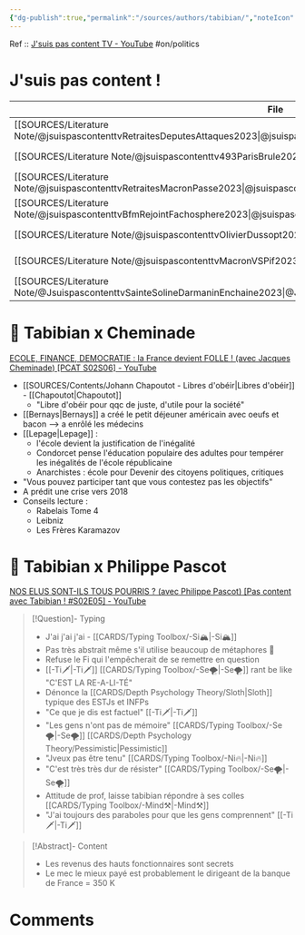 ```yaml
---
{"dg-publish":true,"permalink":"/sources/authors/tabibian/","noteIcon":"","created":"2023-02-24T17:15:32.572+01:00","updated":"2023-04-14T09:53:20.068+02:00"}
---
```


Ref :: [J'suis pas content TV - YouTube](https://www.youtube.com/@JsuispascontentTV)
#on/politics 

# J'suis pas content !
| File                                                                                                                                  | year       | Ref                                         |
| ------------------------------------------------------------------------------------------------------------------------------------- | ---------- | ------------------------------------------- |
| [[SOURCES/Literature Note/@jsuispascontenttvRetraitesDeputesAttaques2023\|@jsuispascontenttvRetraitesDeputesAttaques2023]]         | 23/03/2023 | https://www.youtube.com/watch?v=dmSOku1x4nk |
| [[SOURCES/Literature Note/@jsuispascontenttv493ParisBrule2023\|@jsuispascontenttv493ParisBrule2023]]                               | 17/03/2023 | https://www.youtube.com/watch?v=Z1rpgTRyh3A |
| [[SOURCES/Literature Note/@jsuispascontenttvRetraitesMacronPasse2023\|@jsuispascontenttvRetraitesMacronPasse2023]]                 | 16/07/2023 | https://www.youtube.com/watch?v=lokVhVd6Edg |
| [[SOURCES/Literature Note/@jsuispascontenttvBfmRejointFachosphere2023\|@jsuispascontenttvBfmRejointFachosphere2023]]               | 09/02/2023 | https://www.youtube.com/watch?v=4UI-FtUROQ0 |
| [[SOURCES/Literature Note/@jsuispascontenttvOlivierDussopt2023\|@jsuispascontenttvOlivierDussopt2023]]                             | 08/02/2023 | https://www.youtube.com/watch?v=oMo0EMf5XCg |
| [[SOURCES/Literature Note/@jsuispascontenttvMacronVSPif2023\|@jsuispascontenttvMacronVSPif2023]]                                   | 02/04/2023 | https://www.youtube.com/watch?v=1LBOz-PIK0Y |
| [[SOURCES/Literature Note/@JsuispascontenttvSainteSolineDarmaninEnchaine2023\|@JsuispascontenttvSainteSolineDarmaninEnchaine2023]] | 01/04/2023 | https://www.youtube.com/watch?v=xatqyToY4F4 |



# 👀 Tabibian x Cheminade
[ECOLE, FINANCE, DEMOCRATIE : la France devient FOLLE ! (avec Jacques Cheminade) [PCAT S02S06] - YouTube](https://www.youtube.com/watch?v=qqhljCsGlFA&t=4280s&pp=ygUUdGFiaWJpYW4geCBjaGVtaW5hZGU%3D)

- [[SOURCES/Contents/Johann Chapoutot - Libres d'obéir\|Libres d'obéir]] - [[Chapoutot\|Chapoutot]]  
	- "Libre d'obéir pour qqc de juste, d'utile pour la société"  
- [[Bernays\|Bernays]] a créé le petit déjeuner américain avec oeufs et bacon --> a enrôlé les médecins  
- [[Lepage\|Lepage]] :  
	- l'école devient la justification de l'inégalité  
	- Condorcet pense l'éducation populaire des adultes pour tempérer les inégalités de l'école républicaine  
	- Anarchistes : école pour Devenir des citoyens politiques, critiques  
- "Vous pouvez participer tant que vous contestez pas les objectifs"  
- A prédit une crise vers 2018  
- Conseils lecture :  
	- Rabelais Tome 4  
	- Leibniz  
	- Les Frères Karamazov

# 👀 Tabibian x Philippe Pascot 
[NOS ELUS SONT-ILS TOUS POURRIS ? (avec Philippe Pascot) [Pas content avec Tabibian ! #S02E05] - YouTube](https://www.youtube.com/watch?v=NOt3UpiZ28Y)
> [!Question]- Typing
> - J'ai j'ai j'ai - [[CARDS/Typing Toolbox/-Si🏔️\|-Si🏔️]]  
> - Pas très abstrait même s'il utilise beaucoup de métaphores 🤔  
> - Refuse le Fi qui l'empêcherait de se remettre en question  
> - [[-Ti🗡️\|-Ti🗡️]] [[CARDS/Typing Toolbox/-Se🌪️\|-Se🌪️]] rant be like "C'EST LA RE-A-LI-TÉ"
> - Dénonce la [[CARDS/Depth Psychology Theory/Sloth\|Sloth]] typique des ESTJs et INFPs
> - "Ce que je dis est factuel" [[-Ti🗡️\|-Ti🗡️]]
> - "Les gens n'ont pas de mémoire" [[CARDS/Typing Toolbox/-Se🌪️\|-Se🌪️]] [[CARDS/Depth Psychology Theory/Pessimistic\|Pessimistic]] 
> - "Jveux pas être tenu" [[CARDS/Typing Toolbox/-Ni🔥\|-Ni🔥]]
> - "C'est très très dur de résister" [[CARDS/Typing Toolbox/-Se🌪️\|-Se🌪️]] 
> - Attitude de prof, laisse tabibian répondre à ses colles [[CARDS/Typing Toolbox/-Mind⚒️\|-Mind⚒️]] 
> - "J'ai toujours des paraboles pour que les gens comprennent" [[-Ti🗡️\|-Ti🗡️]] 

> [!Abstract]- Content
> - Les revenus des hauts fonctionnaires sont secrets  
> - Le mec le mieux payé est probablement le dirigeant de la banque de France = 350 K  

# Comments 
<script src="https://utteranc.es/client.js"
        repo="Heart4sides/Comment_Section"
        issue-term="pathname"
        theme="gruvbox-dark"
        crossorigin="anonymous"
        async>
</script>
